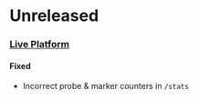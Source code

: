 # Unreleased

### [Live Platform](https://github.com/sourceplusplus/live-platform)

#### Fixed
- Incorrect probe & marker counters in `/stats`
